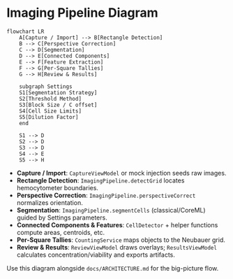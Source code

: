 # Imaging Pipeline Diagram

```mermaid
flowchart LR
    A[Capture / Import] --> B[Rectangle Detection]
    B --> C[Perspective Correction]
    C --> D[Segmentation]
    D --> E[Connected Components]
    E --> F[Feature Extraction]
    F --> G[Per-Square Tallies]
    G --> H[Review & Results]

    subgraph Settings
    S1[Segmentation Strategy]
    S2[Threshold Method]
    S3[Block Size / C offset]
    S4[Cell Size Limits]
    S5[Dilution Factor]
    end

    S1 --> D
    S2 --> D
    S3 --> D
    S4 --> E
    S5 --> H
```

- **Capture / Import**: `CaptureViewModel` or mock injection seeds raw images.
- **Rectangle Detection**: `ImagingPipeline.detectGrid` locates hemocytometer boundaries.
- **Perspective Correction**: `ImagingPipeline.perspectiveCorrect` normalizes orientation.
- **Segmentation**: `ImagingPipeline.segmentCells` (classical/CoreML) guided by Settings parameters.
- **Connected Components & Features**: `CellDetector` + helper functions compute areas, centroids, etc.
- **Per-Square Tallies**: `CountingService` maps objects to the Neubauer grid.
- **Review & Results**: `ReviewViewModel` draws overlays; `ResultsViewModel` calculates concentration/viability and exports artifacts.

Use this diagram alongside `docs/ARCHITECTURE.md` for the big-picture flow.
